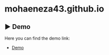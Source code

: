 # mohaeneza43.github.io


## ▶️ Demo

Here you can find the demo link:

- [Demo](https://mohaeneza43.github.io)
